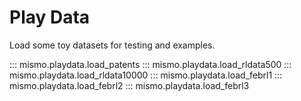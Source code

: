 # Play Data

Load some toy datasets for testing and examples.

::: mismo.playdata.load_patents
::: mismo.playdata.load_rldata500
::: mismo.playdata.load_rldata10000
::: mismo.playdata.load_febrl1
::: mismo.playdata.load_febrl2
::: mismo.playdata.load_febrl3
